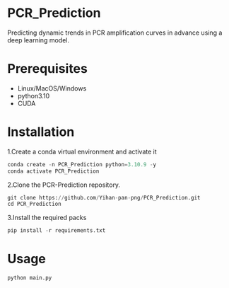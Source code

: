 # PCR_Prediction
Predicting dynamic trends in PCR amplification curves in advance using a deep learning model.
#  Prerequisites
* Linux/MacOS/Windows
* python3.10
* CUDA
# Installation
1.Create a conda virtual environment and activate it
```python
conda create -n PCR_Prediction python=3.10.9 -y
conda activate PCR_Prediction
```
2.Clone the PCR-Prediction repository.
```python
git clone https://github.com/Yihan-pan-png/PCR_Prediction.git
cd PCR_Prediction
```
3.Install the required packs
```python
pip install -r requirements.txt
```
# Usage
```python
python main.py
```
